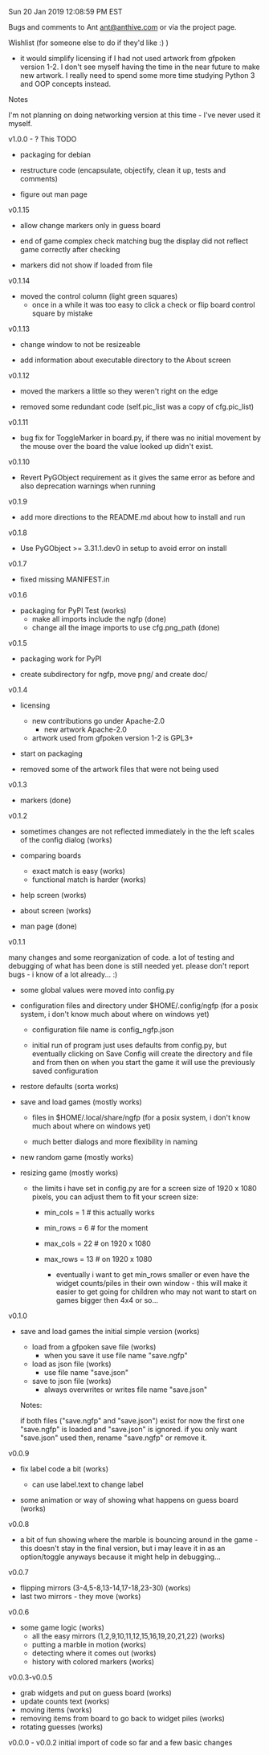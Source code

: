 Sun 20 Jan 2019 12:08:59 PM EST


  Bugs and comments to Ant <ant@anthive.com> or via the
project page.


Wishlist (for someone else to do if they'd like :) )

  - it would simplify licensing if I had not used artwork 
    from gfpoken version 1-2.  I don't see myself having 
    the time in the near future to make new artwork.  I 
    really need to spend some more time studying Python 3
    and OOP concepts instead.


Notes

  I'm not planning on doing networking version at this 
time - I've never used it myself.


v1.0.0 - ?  This TODO

  - packaging for debian

  - restructure code (encapsulate, objectify, clean it up,
    tests and comments)

  - figure out man page


v0.1.15

  - allow change markers only in guess board

  - end of game complex check matching bug the
    display did not reflect game correctly after
    checking

  - markers did not show if loaded from file


v0.1.14

  - moved the control column (light green squares)
    - once in a while it was too easy to click a check or
      flip board control square by mistake


v0.1.13

  - change window to not be resizeable

  - add information about executable directory to the About screen


v0.1.12

  - moved the markers a little so they weren't right on the
    edge

  - removed some redundant code (self.pic_list was a copy of
    cfg.pic_list)


v0.1.11

  - bug fix for ToggleMarker in board.py, if there was no
    initial movement by the mouse over the board the value
    looked up didn't exist.


v0.1.10

  - Revert PyGObject requirement as it gives the same error 
    as before and also deprecation warnings when running


v0.1.9

  - add more directions to the README.md about how to install and run


v0.1.8

  - Use PyGObject >= 3.31.1.dev0 in setup to avoid error on
    install


v0.1.7

  - fixed missing MANIFEST.in


v0.1.6

  - packaging for PyPI Test (works)
    - make all imports include the ngfp (done)
    - change all the image imports to use cfg.png_path (done)


v0.1.5

  - packaging work for PyPI

  - create subdirectory for ngfp, move png/ and create doc/


v0.1.4

  - licensing
    - new contributions go under Apache-2.0
      - new artwork Apache-2.0
    - artwork used from gfpoken version 1-2 is GPL3+

  - start on packaging

  - removed some of the artwork files that were not being used


v0.1.3

  - markers (done)


v0.1.2

  - sometimes changes are not reflected immediately in the
      the left scales of the config dialog (works)

  - comparing boards
    - exact match is easy (works)
    - functional match is harder (works)

  - help screen (works)

  - about screen (works)

  - man page (done)


v0.1.1

  many changes and some reorganization of code.
a lot of testing and debugging of what has 
been done is still needed yet.  please don't 
report bugs - i know of a lot already...  :)

  - some global values were moved into config.py

  - configuration files and directory under
    $HOME/.config/ngfp (for a posix system, i don't	
    know much about where on windows yet)

    - configuration file name is config_ngfp.json

    - initial run of program just uses defaults from
      config.py, but eventually clicking on Save Config
      will create the directory and file and from then
      on when you start the game it will use the 
      previously saved configuration

  - restore defaults (sorta works)

  - save and load games (mostly works)

    - files in $HOME/.local/share/ngfp (for a posix 
      system, i don't	know much about where on windows yet)

    - much better dialogs and more flexibility in naming

  - new random game (mostly works)

  - resizing game (mostly works)

    - the limits i have set in config.py are for a screen
      size of 1920 x 1080 pixels, you can adjust them to
      fit your screen size:

      - min_cols = 1      # this actually works
      - min_rows = 6      # for the moment
      - max_cols = 22     # on 1920 x 1080
      - max_rows = 13     # on 1920 x 1080

        - eventually i want to get min_rows smaller
          or even have the widget counts/piles in their
          own window - this will make it easier to get
          going for children who may not want to start
          on games bigger then 4x4 or so...


v0.1.0

  - save and load games the initial simple version (works)
    - load from a gfpoken save file (works)
      - when you save it use file name "save.ngfp"
    - load as json file (works)
      - use file name "save.json"
    - save to json file (works)
      - always overwrites or writes file name "save.json"


    Notes:

      if both files ("save.ngfp" and "save.json") exist for now
    the first one "save.ngfp" is loaded and "save.json" is 
    ignored.  if you only want "save.json" used then, rename 
    "save.ngfp" or remove it.


v0.0.9

  - fix label code a bit (works)
    - can use label.text to change label

  - some animation or way of showing what happens on guess board (works)


v0.0.8

  - a bit of fun showing where the marble is bouncing
    around in the game - this doesn't stay in the final
    version, but i may leave it in as an option/toggle
    anyways because it might help in debugging...


v0.0.7


  - flipping mirrors (3-4,5-8,13-14,17-18,23-30) (works)
  - last two mirrors - they move (works)


v0.0.6

  - some game logic (works)
    - all the easy mirrors (1,2,9,10,11,12,15,16,19,20,21,22) (works)
    - putting a marble in motion (works)
    - detecting where it comes out (works)
    - history with colored markers (works)


v0.0.3-v0.0.5

  - grab widgets and put on guess board (works)
  - update counts text (works)
  - moving items (works)
  - removing items from board to go back to widget piles (works)
  - rotating guesses (works)


v0.0.0 - v0.0.2
  initial import of code so far and a few basic changes



